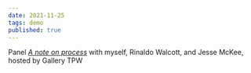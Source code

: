 ```yaml
---
date: 2021-11-25
tags: demo
published: true
---
```


Panel [*A note on process*](https://www.gallerytpw.ca/a-note-on-process) with myself, Rinaldo Walcott, and Jesse McKee, hosted by Gallery TPW
